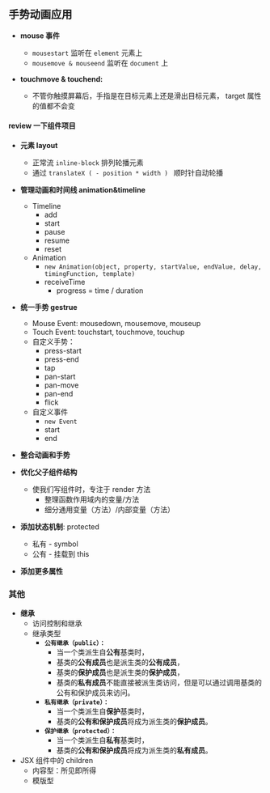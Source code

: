 ## 手势动画应用

- **mouse 事件**
  - `mousestart` 监听在 `element` 元素上
  - `mousemove & mouseend` 监听在 `document` 上
- **touchmove & touchend:**

  - 不管你触摸屏幕后，手指是在目标元素上还是滑出目标元素， target 属性的值都不会变

#### review 一下组件项目

- **元素 layout**
  - 正常流 `inline-block` 排列轮播元素
  - 通过 `translateX ( - position * width ) ` 顺时针自动轮播
- **管理动画和时间线 animation&timeline**
  - Timeline
    - add
    - start
    - pause
    - resume
    - reset
  - Animation
    - `new Animation(object, property, startValue, endValue, delay, timingFunction, template)`
    - receiveTime
      - progress = time / duration
- **统一手势 gestrue**
  - Mouse Event: mousedown, mousemove, mouseup
  - Touch Event: touchstart, touchmove, touchup
  - 自定义手势：
    - press-start
    - press-end
    - tap
    - pan-start
    - pan-move
    - pan-end
    - flick
  - 自定义事件
    - `new Event`
    - start
    - end
- **整合动画和手势**
- **优化父子组件结构**

  - 使我们写组件时，专注于 render 方法
    - 整理函数作用域内的变量/方法
    - 细分通用变量（方法）/内部变量（方法）

- **添加状态机制**: protected
  - 私有 - symbol
  - 公有 - 挂载到 this
- **添加更多属性**

### 其他

- **继承**
  - 访问控制和继承
  - 继承类型
    - **`公有继承（public）：`**
      - 当一个类派生自**公有**基类时，
      - 基类的**公有成员**也是派生类的**公有成员**，
      - 基类的**保护成员**也是派生类的**保护成员**，
      - 基类的**私有成员**不能直接被派生类访问，但是可以通过调用基类的公有和保护成员来访问。
    - **`私有继承（private）：`**
      - 当一个类派生自**保护**基类时，
      - 基类的**公有和保护成员**将成为派生类的**保护成员**。
    - **`保护继承（protected）：`**
      - 当一个类派生自**私有**基类时，
      - 基类的**公有和保护成员**将成为派生类的**私有成员**。
- JSX 组件中的 children
  - 内容型：所见即所得
  - 模版型
   
